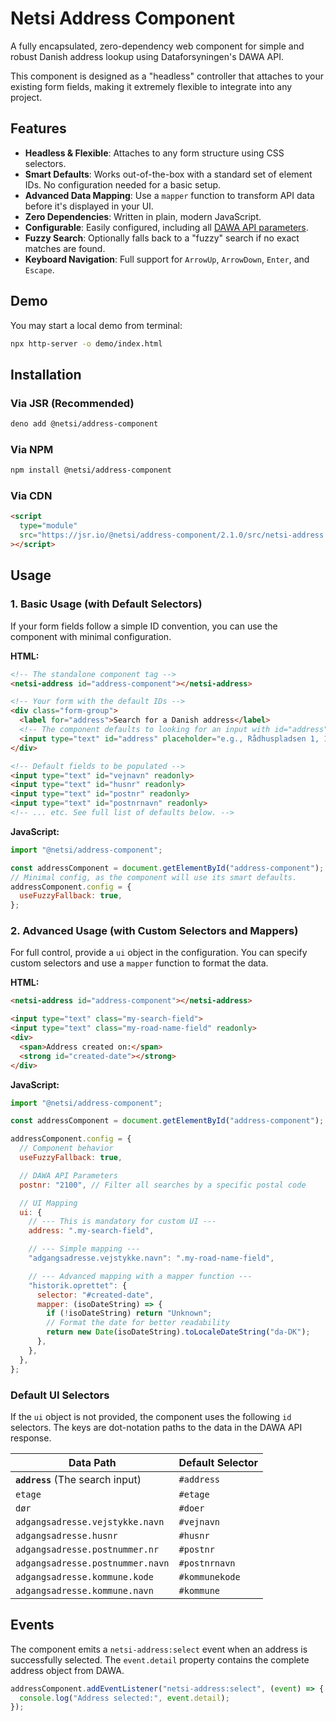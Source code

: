# Netsi Address Component

A fully encapsulated, zero-dependency web component for simple and robust Danish
address lookup using Dataforsyningen's DAWA API.

This component is designed as a "headless" controller that attaches to your
existing form fields, making it extremely flexible to integrate into any
project.

## Features

- **Headless & Flexible**: Attaches to any form structure using CSS selectors.
- **Smart Defaults**: Works out-of-the-box with a standard set of element IDs.
  No configuration needed for a basic setup.
- **Advanced Data Mapping**: Use a `mapper` function to transform API data
  before it's displayed in your UI.
- **Zero Dependencies**: Written in plain, modern JavaScript.
- **Configurable**: Easily configured, including all
  [DAWA API parameters](https://dawadocs.dataforsyningen.dk/dok/api/adresse#s%C3%B8gning).
- **Fuzzy Search**: Optionally falls back to a "fuzzy" search if no exact
  matches are found.
- **Keyboard Navigation**: Full support for `ArrowUp`, `ArrowDown`, `Enter`, and
  `Escape`.

## Demo

You may start a local demo from terminal:

```bash
npx http-server -o demo/index.html
```

## Installation

### Via JSR (Recommended)

```bash
deno add @netsi/address-component
```

### Via NPM

```bash
npm install @netsi/address-component
```

### Via CDN

```html
<script
  type="module"
  src="https://jsr.io/@netsi/address-component/2.1.0/src/netsi-address.js"
></script>
```

## Usage

### 1. Basic Usage (with Default Selectors)

If your form fields follow a simple ID convention, you can use the component
with minimal configuration.

**HTML:**

```html
<!-- The standalone component tag -->
<netsi-address id="address-component"></netsi-address>

<!-- Your form with the default IDs -->
<div class="form-group">
  <label for="address">Search for a Danish address</label>
  <!-- The component defaults to looking for an input with id="address" -->
  <input type="text" id="address" placeholder="e.g., Rådhuspladsen 1, 1550">
</div>

<!-- Default fields to be populated -->
<input type="text" id="vejnavn" readonly>
<input type="text" id="husnr" readonly>
<input type="text" id="postnr" readonly>
<input type="text" id="postnrnavn" readonly>
<!-- ... etc. See full list of defaults below. -->
```

**JavaScript:**

```javascript
import "@netsi/address-component";

const addressComponent = document.getElementById("address-component");
// Minimal config, as the component will use its smart defaults.
addressComponent.config = {
  useFuzzyFallback: true,
};
```

### 2. Advanced Usage (with Custom Selectors and Mappers)

For full control, provide a `ui` object in the configuration. You can specify
custom selectors and use a `mapper` function to format the data.

**HTML:**

```html
<netsi-address id="address-component"></netsi-address>

<input type="text" class="my-search-field">
<input type="text" class="my-road-name-field" readonly>
<div>
  <span>Address created on:</span>
  <strong id="created-date"></strong>
</div>
```

**JavaScript:**

```javascript
import "@netsi/address-component";

const addressComponent = document.getElementById("address-component");

addressComponent.config = {
  // Component behavior
  useFuzzyFallback: true,

  // DAWA API Parameters
  postnr: "2100", // Filter all searches by a specific postal code

  // UI Mapping
  ui: {
    // --- This is mandatory for custom UI ---
    address: ".my-search-field",

    // --- Simple mapping ---
    "adgangsadresse.vejstykke.navn": ".my-road-name-field",

    // --- Advanced mapping with a mapper function ---
    "historik.oprettet": {
      selector: "#created-date",
      mapper: (isoDateString) => {
        if (!isoDateString) return "Unknown";
        // Format the date for better readability
        return new Date(isoDateString).toLocaleDateString("da-DK");
      },
    },
  },
};
```

### Default UI Selectors

If the `ui` object is not provided, the component uses the following `id`
selectors. The keys are dot-notation paths to the data in the DAWA API response.

| Data Path                        | Default Selector |
| -------------------------------- | ---------------- |
| **`address`** (The search input) | `#address`       |
| `etage`                          | `#etage`         |
| `dør`                            | `#doer`          |
| `adgangsadresse.vejstykke.navn`  | `#vejnavn`       |
| `adgangsadresse.husnr`           | `#husnr`         |
| `adgangsadresse.postnummer.nr`   | `#postnr`        |
| `adgangsadresse.postnummer.navn` | `#postnrnavn`    |
| `adgangsadresse.kommune.kode`    | `#kommunekode`   |
| `adgangsadresse.kommune.navn`    | `#kommune`       |

## Events

The component emits a `netsi-address:select` event when an address is
successfully selected. The `event.detail` property contains the complete address
object from DAWA.

```javascript
addressComponent.addEventListener("netsi-address:select", (event) => {
  console.log("Address selected:", event.detail);
});
```
